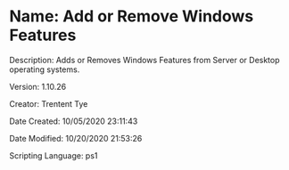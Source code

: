 ﻿# Name: Add or Remove Windows Features

Description: Adds or Removes Windows Features from Server or Desktop operating systems.

Version: 1.10.26

Creator: Trentent Tye

Date Created: 10/05/2020 23:11:43

Date Modified: 10/20/2020 21:53:26

Scripting Language: ps1

